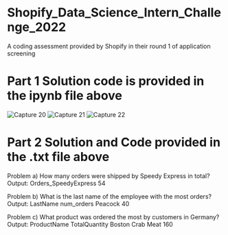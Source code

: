 # Shopify_Data_Science_Intern_Challenge_2022
A coding assessment provided by Shopify in their round 1 of application screening

# Part 1 Solution code is provided in the ipynb file above
![Capture 20](https://user-images.githubusercontent.com/50877825/150028961-ce9acc9d-f1f4-4b55-951e-16cdfd933452.PNG)
![Capture 21](https://user-images.githubusercontent.com/50877825/150028916-1429b34a-ece3-4ab5-b4af-3055a2502907.PNG)
![Capture 22](https://user-images.githubusercontent.com/50877825/150028925-233e9d7c-ec4c-4a3f-ae75-7e1459fde547.PNG)

# Part 2 Solution and Code provided in the .txt file above

Problem a) How many orders were shipped by Speedy Express in total?
Output: 
Orders_SpeedyExpress
54



Problem b) What is the last name of the employee with the most orders?
Output:
LastName	num_orders
Peacock		    40



Problem c) What product was ordered the most by customers in Germany?
Output: 
ProductName	TotalQuantity
Boston Crab Meat	160
